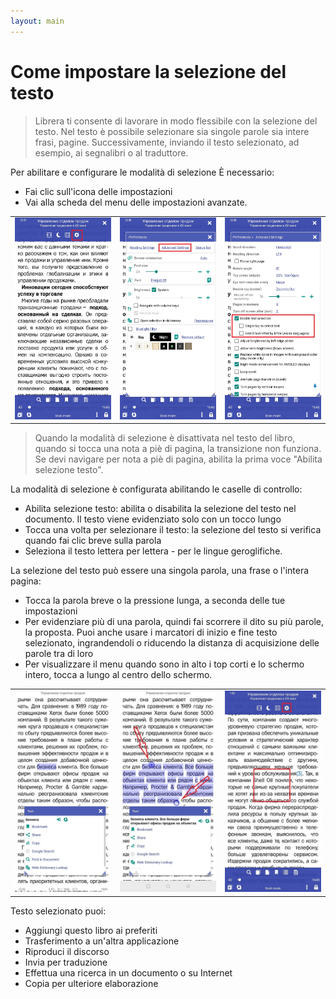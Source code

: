 ```yaml
---
layout: main
---
```


# Come impostare la selezione del testo

> Librera ti consente di lavorare in modo flessibile con la selezione del testo. Nel testo è possibile selezionare sia singole parole sia intere frasi, pagine.
Successivamente, inviando il testo selezionato, ad esempio, ai segnalibri o al traduttore.

Per abilitare e configurare le modalità di selezione È necessario:
* Fai clic sull'icona delle impostazioni
* Vai alla scheda del menu delle impostazioni avanzate.


||||
|-|-|-|
|![](1.jpg)|![](2.jpg)|![](3.jpg)|

> Quando la modalità di selezione è disattivata nel testo del libro, quando si tocca una nota a piè di pagina, la transizione non funziona. Se devi navigare per nota a piè di pagina, abilita la prima voce &quot;Abilita selezione testo&quot;.

La modalità di selezione è configurata abilitando le caselle di controllo:
* Abilita selezione testo: abilita o disabilita la selezione del testo nel documento. Il testo viene evidenziato solo con un tocco lungo
* Tocca una volta per selezionare il testo: la selezione del testo si verifica quando fai clic breve sulla parola
* Seleziona il testo lettera per lettera - per le lingue geroglifiche.

La selezione del testo può essere una singola parola, una frase o l'intera pagina:
* Tocca la parola breve o la pressione lunga, a seconda delle tue impostazioni
* Per evidenziare più di una parola, quindi fai scorrere il dito su più parole, la proposta. Puoi anche usare i marcatori di inizio e fine
testo selezionato, ingrandendoli o riducendo la distanza di acquisizione delle parole tra di loro
* Per visualizzare il menu quando sono in alto i top corti e lo schermo intero, tocca a lungo al centro dello schermo.

||||
|-|-|-|
|![](4.jpg)|![](5.jpg)|![](6.jpg)|

Testo selezionato puoi:
* Aggiungi questo libro ai preferiti
* Trasferimento a un'altra applicazione
* Riproduci il discorso
* Invia per traduzione
* Effettua una ricerca in un documento o su Internet
* Copia per ulteriore elaborazione

